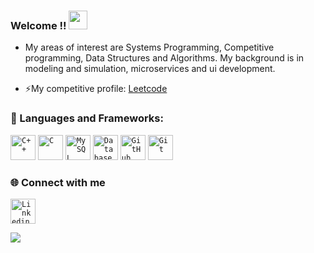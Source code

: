### Welcome !! <img src="https://raw.githubusercontent.com/MartinHeinz/MartinHeinz/master/wave.gif" width="30px">

-  My areas of interest are  Systems Programming, Competitive programming, Data Structures and Algorithms. My background is in modeling and simulation, microservices and ui development.

-  ⚡My competitive profile: [Leetcode](https://leetcode.com/BreeDurbin)
 
 ### 🔧 Languages and Frameworks:

<code><img width="40px" src="https://img.icons8.com/color/4x/c-plus-plus-logo.png" title="C++"/></code>
<code><img width="40px" src="https://img.icons8.com/color/3x/c-programming.png" title="C"/></code>
<code><img width="40px" src="https://img.icons8.com/ios/4x/00758f/mysql-logo.png" title="MySQL"/></code>
<code><img width="40px" src="https://img.icons8.com/dusk/64/000000/database-restore.png" title="Database"/></code>
<code><img width="40px" src="https://img.icons8.com/fluent/8x/github.png" title="GitHub"/></code>
<code><img width="40px" src="https://img.icons8.com/color/2x/git.png" title="Git"/></code>

### 🌐 Connect with me 
<code><a href="https://www.linkedin.com/in/BreeDurbin/"><img width="40px" src="https://img.icons8.com/color/8x/000000/linkedin.png" title="Linkedin"/></a></code>

 <img src = "https://github-readme-stats-ivory-two-72.vercel.app/api?username=BreeDurbin&theme=blue-green&count_private=true&show_icons=true&include_all_commits=true">
